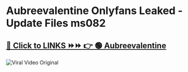 
 # Aubreevalentine Onlyfans Leaked - Update Files ms082

## <h2><a href="https://clipsfans.com/Aubreevalentine&ref=git">🔗 Click to LINKS ⏩⏩ 👉 🟢 Aubreevalentine </a></h2>

<a href="https://clipsfans.com/Aubreevalentine&ref=git" rel="nofollow" data-target="animated-image.originalLink"><img src="https://i.ibb.co.com/xMMVF88/686577567.gif" alt="Viral Video Original" style="max-width: 100%; display: inline-block;" data-target="animated-image.originalImage"></a>

